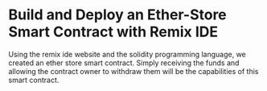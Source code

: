 # Build and Deploy an Ether-Store Smart Contract with Remix IDE
 Using the remix ide website and the solidity programming language, we created an ether store smart contract. Simply receiving the funds and allowing the contract owner to withdraw them will be the capabilities of this smart contract.
